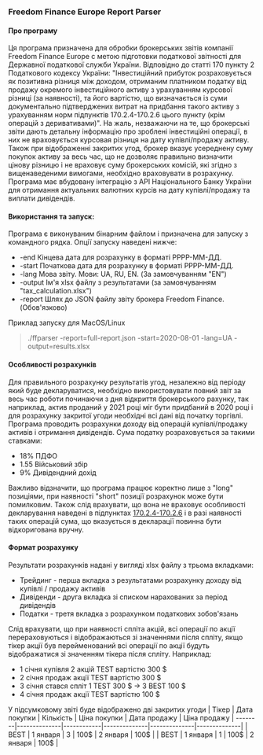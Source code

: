 ### Freedom Finance Europe Report Parser
#### Про програму

Ця програма призначена для обробки брокерських звітів компанії Freedom Finance Europe c метою підготовки податкової звітності для Державної податкової служби України. Відповідно до статті 170 пункту 2 Податкового кодексу України: "Інвестиційний прибуток розраховується як позитивна різниця між доходом, отриманим платником податку від продажу окремого інвестиційного активу з урахуванням курсової різниці (за наявності), та його вартістю, що визначається із суми документально підтверджених витрат на придбання такого активу з урахуванням норм підпунктів 170.2.4-170.2.6 цього пункту (крім операцій з деривативами)".
На жаль, незважаючи на те, що брокерські звіти дають детальну інформацію про зроблені інвестиційні операції, в них не враховується курcовая різниця на дату купівлі/продажу активу. Також при відображенні закритих угод, брокер вказує усереднену суму покупок активу за весь час, що не дозволяє правильно визначити цінову різницю і не враховує суму брокерських комісій, які згідно з вищенаведеними вимогами, необхідно враховувати в розрахунку. Програма має вбудовану інтеграцію з API Національного Банку України для отримання актуальних валютних курсів на дату купівлі/продажу та виплати дивідендів.

#### Використання та запуск:
Програма є виконуваним бінарним файлом і призначена для запуску з командного рядка. Опції запуску наведені нижче:
  - -end  	Кінцева дата для розрахунку в форматі РРРР-ММ-ДД.
  - -start     	Початкова дата для розрахунку в форматі РРРР-ММ-ДД.
  - -lang     	Мова звіту. Мови: UA, RU, EN. (За замовчуванням "EN")
  - -output     	Ім'я xlsx файлу з результатами (за замовчуванням "tax_calculation.xlsx")
  - -report     	Шлях до JSON файлу звіту брокера Freedom Finance. (Обов'язково)

Приклад запуску для MacOS/Linux
> ./ffparser -report=full-report.json -start=2020-08-01 -lang=UA -output=results.xlsx

#### Особливості розрахунків
Для правильного розрахунку результатів угод, незалежно від періоду який буде декларуватися, необхідно використовувати повний звіт за весь час роботи починаючи з дня відкриття брокерського рахунку, так наприклад, актив проданий у 2021 році міг бути придбаний в 2020 році і для розрахунку закритої угоди необхідні всі дані від початку торгівлі. Програма проводить розрахунки доходу від операцій купівлі/продажу активів і отримання дивідендів. Сума податку розраховується за такими ставками:
- 18% ПДФО
- 1.55 Військовий збір
- 9% Дивідендний дохід

Важливо відзначити, що програма працює коректно лише з "long" позиціями, при наявності "short" позиції розрахунок може бути помилковим. Також слід врахувати, що вона не враховує особливості декларування наведені в підпунктах  [170.2.4-170.2.6](https://zakon.rada.gov.ua/laws/show/2755-17?lang=ru#n3998) і в разі наявності таких операцій сума, що вказується в декларації повинна бути відкоригована вручну.

#### Формат розрахунку
Результати розрахунків надані у вигляді xlsx файлу з трьома вкладками:
- Трейдинг - перша вкладка з результатами розрахунку доходу від купівлі / продажу активів
- Дивіденди - друга вкладка зі списком нарахованих за період дивідендів
- Податки - третя вкладка з розрахунком податкових зобов'язань

Слід врахувати, що при наявності спліта акцій, всі операції по акції перераховуються і відображаються зі значеннями після спліту, якщо тікер акції був перейменований всі операції по акції будуть відображатися зі значенням тікера після спліту. Наприклад:
- 1 січня купівля 2 акцій TEST вартістю 300 $
- 2 січня продаж акції TEST вартістю 300 $
- 3 січня стався спліт 1 TEST 300 $ -> 3 BEST 100 $
- 4 січня продаж акції  TEST вартістю 100 $

У підсумковому звіті буде відображено дві закритих угоди
| Тікер | Дата покупки | Кількість | Ціна покупки | Дата продажу | Ціна продажу |
--------|--------------|------------|--------------|--------------|--------------|
| BEST | 1 января | 3 | 100$ | 2 января | 100$ |
| BEST | 1 января | 1 | 100$ | 2 января | 100$ |
